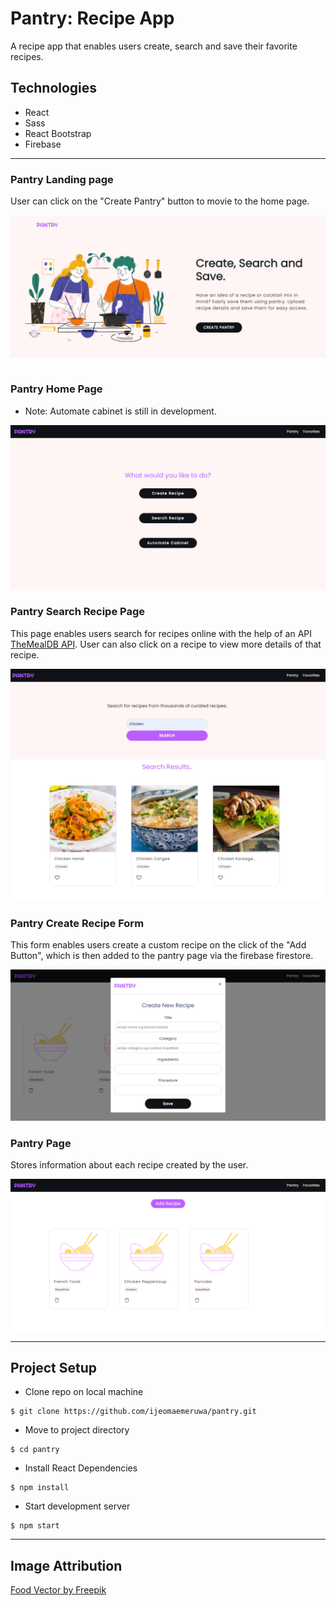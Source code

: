 # Pantry: Recipe App

A recipe app that enables users create, search and save their favorite recipes.

## Technologies

* React
* Sass
* React Bootstrap
* Firebase
---

### Pantry Landing page
User can click on the "Create Pantry" button to movie to the home page.

<img src="./src/assets/images/landingpage.png" alt="search_page"/>


### Pantry Home Page
* Note: Automate cabinet is still in development.
<img src="./src/assets/images/homepage.png" alt="details_page"/>

### Pantry Search Recipe Page
This page enables users search for recipes online with the help of an API [TheMealDB API](https://www.themealdb.com/). User can also click on a recipe to view more details of that recipe.

<img src="./src/assets/images/searchrecipe.png" alt="details_page"/>


### Pantry Create Recipe Form
This form enables users create a custom recipe on the click of the "Add Button", which is then added to the pantry page via the firebase firestore.

<img src="./src/assets/images/createrecipeform.png" alt="details_page"/>

### Pantry Page
Stores information about each recipe created by the user.

<img src="./src/assets/images/addrecipetopantry.png" alt="details_page"/>

---

## Project Setup

* Clone repo on local machine
```
$ git clone https://github.com/ijeomaemeruwa/pantry.git
```

* Move to project directory
```
$ cd pantry
```

* Install React Dependencies
```
$ npm install
```

* Start development server
```
$ npm start
```
---

## Image Attribution

[Food Vector by Freepik](https://www.freepik.com/vectors/food)




